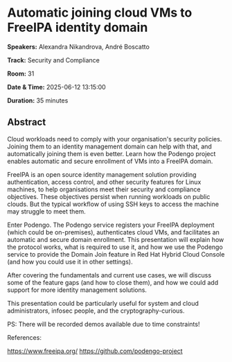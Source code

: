 # Automatic joining cloud VMs to FreeIPA identity domain

**Speakers:** Alexandra Nikandrova, André Boscatto
                    
**Track:** Security and Compliance
                    
**Room:** 31
                    
**Date & Time:** 2025-06-12 13:15:00
                    
**Duration:** 35 minutes
                    
## Abstract
                    
Cloud workloads need to comply with your organisation's security policies. Joining them to an identity management domain can help with that, and automatically joining them is even better. Learn how the Podengo project enables automatic and secure enrollment of VMs into a FreeIPA domain.

FreeIPA is an open source identity management solution providing authentication, access control, and other security features for Linux machines, to help organisations meet their security and compliance objectives. These objectives persist when running workloads on public clouds. But the typical workflow of using SSH keys to access the machine may struggle to meet them.

Enter Podengo. The Podengo service registers your FreeIPA deployment (which could be on-premises), authenticates cloud VMs, and facilitates an automatic and secure domain enrollment. This presentation will explain how the protocol works, what is required to use it, and how we use the Podengo service to provide the Domain Join feature in Red Hat Hybrid Cloud Console (and how you could use it in other settings).

After covering the fundamentals and current use cases, we will discuss some of the feature gaps (and how to close them), and how we could add support for more identity management solutions.

This presentation could be particularly useful for system and cloud administrators, infosec people, and the cryptography-curious.

PS: There will be recorded demos available due to time constraints!

References:

https://www.freeipa.org/ https://github.com/podengo-project

